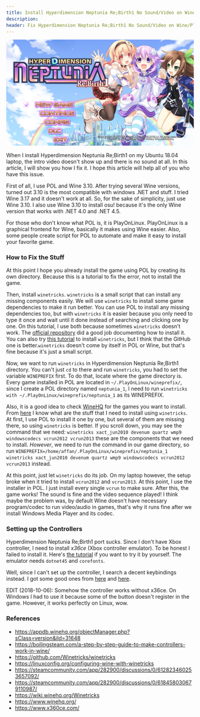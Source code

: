 ```yaml
---
title: Install Hyperdimension Neptunia Re;Birth1 No Sound/Video on Wine/PlayOnLinux
description:
header: Fix Hyperdimension Neptunia Re;Birth1 No Sound/Video on Wine/PlayOnLinux
---
```


![image](/img/neptunia.jpg "Neptunia")

When I install Hyperdimension Neptunia Re;Birth1 on my Ubuntu 18.04 laptop, the intro video doesn't show up and there is no sound at all. In this article, I will show you how I fix it. I hope this article will help all of you who have this issue.

First of all, I use POL and Wine 3.10. After trying several Wine versions, turned out 3.10 is the most compatible with windows .NET and stuff. I tried Wine 3.17 and it doesn't work at all. So, for the sake of simplicity, just use Wine 3.10. I also use Wine 3.10 to install osu! because it's the only Wine version that works with .NET 4.0 and .NET 4.5.

For those who don't know what POL is, it is PlayOnLinux. PlayOnLinux is a graphical frontend for Wine, basically it makes using Wine easier. Also, some people create script for POL to automate and make it easy to install your favorite game.

### How to Fix the Stuff

At this point I hope you already install the game using POL by creating its own directory. Because this is a tutorial to fix the error, not to install the game.

Then, install `winetricks`. `winetricks` is a small script that can install any missing components easily. We will use `winetricks` to install some game dependencies to make it run better. You can use POL to install any missing dependencies too, but with `winetricks` it is easier because you only need to type it once and wait until it done instead of searching and clicking one by one. On this tutorial, I use both because sometimes `winetricks` doesn't work. The [official repository](https://github.com/Winetricks/winetricks) did a good job documenting how to install it. You can also try [this tutorial](https://linuxconfig.org/configuring-wine-with-winetricks) to install `winetricks`, but I think that the GitHub one is better.`winetricks` doesn't come by itself in POL or Wine, but that's fine because it's just a small script.

Now, we want to run `winetricks` in Hyperdimension Neptunia Re;Birth1 directory. You can't just `cd` to there and run `winetricks`, you had to set the variable `WINEPREFIX` first. To do that, locate where the game directory is. Every game installed in POL are located in `~/.PlayOnLinux/wineprefix/`, since I create a POL directory named `neptunia_1`, I need to run `winetricks` `with ~/.PlayOnLinux/wineprefix/neptunia_1` as its WINEPREFIX.

Also, it is a good idea to check [WineHQ](https://www.winehq.org/) for the games you want to install. From [here](https://appdb.winehq.org/objectManager.php?sClass=version&iId=31648) I know what are the stuff that I need to install using `winetricks`. At first, I use POL to install it one by one, but several of them are missing there, so using `winetricks` is better. If you scroll down, you may see the command that we need: `winetricks xact_jun2010 devenum quartz wmp9 windowscodecs vcrun2012 vcrun2013` these are the components that we need to install. *However*, we need to run the command in our game directory, so run `WINEPREFIX=/home/affan/.PlayOnLinux/wineprefix/neptunia_1 winetricks xact_jun2010 devenum quartz wmp9 windowscodecs vcrun2012 vcrun2013` instead.

At this point, just let `winetricks` do its job. On my laptop however, the setup broke when it tried to install `vcrun2012` and `vcrun2013`. At this point, I use the installer in POL. I just install every single `vcrun` to make sure. After this, the game works! The sound is fine and the video sequence played! I think maybe the problem was, by default Wine doesn't have necessary program/codec to run video/audio in games, that's why it runs fine after we install Windows Media Player and its codec.

### Setting up the Controllers

Hyperdimension Neptunia Re;Birth1 port sucks. Since I don't have Xbox controller, I need to install *x36ce* (Xbox controller emulator). To be honest I failed to install it. Here's [the tutorial](https://boilingsteam.com/a-step-by-step-guide-to-make-controllers-work-in-wine/) if you want to try it by yourself. The emulator needs `dotnet45` and `corefonts`.

Well, since I can't set up the controller, I search a decent keybindings instead. I got some good ones from [here](https://steamcommunity.com/app/282900/discussions/0/618458030679110987/) and [here](https://steamcommunity.com/app/282900/discussions/0/612823460253657092/).

EDIT (2018-10-06): Somehow the controller works without x36ce. On Windows I had to use it because some of the button doesn't register in the game. However, it works perfectly on Linux, wow.

### References

* https://appdb.winehq.org/objectManager.php?sClass=version&iId=31648
* https://boilingsteam.com/a-step-by-step-guide-to-make-controllers-work-in-wine/
* https://github.com/Winetricks/winetricks
* https://linuxconfig.org/configuring-wine-with-winetricks
* https://steamcommunity.com/app/282900/discussions/0/612823460253657092/
* https://steamcommunity.com/app/282900/discussions/0/618458030679110987/
* https://wiki.winehq.org/Winetricks
* https://www.winehq.org/
* https://www.x360ce.com/
